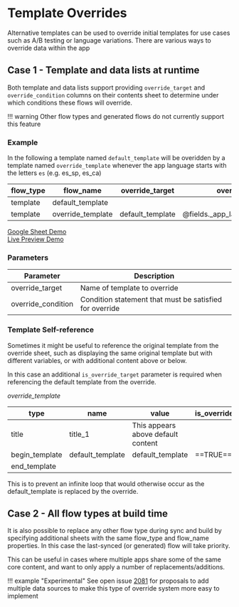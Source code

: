 # Template Overrides

Alternative templates can be used to override initial templates for use cases such as A/B testing or language variations.
There are various ways to override data within the app

## Case 1 - Template and data lists at runtime
Both template and data lists support providing `override_target` and `override_condition` columns on their contents sheet to determine under which conditions these flows will override.

!!! warning
Other flow types and generated flows do not currently support this feature

### Example

In the following a template named `default_template` will be overidden by a template named `override_template` whenever the app language starts with the letters `es` (e.g. es_sp, es_ca)

| flow_type |	flow_name	        |	override_target	 | override_condition |
|---------  |---------------    |----------------- |------------------- |
| template	|	default_template  |	                 |                    |
| template	|	override_template | default_template | @fields._app_language.startsWith("es") |

[Google Sheet Demo](https://docs.google.com/spreadsheets/d/1MpoH3BxhECZRmYM10HZ0pTOoe69FJ-fEW9FwzK-Q6yw/edit#gid=1745157248)   
[Live Preview Demo](https://plh-teens-app1.web.app/template/example_override_default)

### Parameters

| Parameter          | Description                                             |
| ------------------ | ------------------------------------------------------- |
| override_target	   | Name of template to override                            |
| override_condition | Condition statement that must be satisfied for override |


### Template Self-reference
Sometimes it might be useful to reference the original template from the override sheet, such as displaying the same original template but with different variables, or with additional content above or below.

In this case an additional `is_override_target` parameter is required when referencing the default template from the override. 

*override_template*

| type              |	name	            |	value	                              | is_override_target  |
|---------          | ---------------       | -----------------                       |-------------------  |
| title	            |	title_1             | This appears above default content      |                     |
| begin_template    |	default_template    | default_template                        | ==TRUE==            |
| end_template	    |	                    |                                         |                     |

This is to prevent an infinite loop that would otherwise occur as the default_template is replaced by the override.


## Case 2 - All flow types at build time
It is also possible to replace any other flow type during sync and build by specifying additional sheets with the same flow_type and flow_name properties. In this case the last-synced (or generated) flow will take priority.

This can be useful in cases where multiple apps share some of the same core content, and want to only apply a number of replacements/additions. 

!!! example "Experimental"
See open issue [2081](https://github.com/IDEMSInternational/parenting-app-ui/issues/2081) for proposals to add multiple data sources to make this type of override system more easy to implement